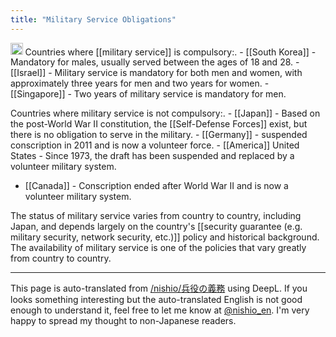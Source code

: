 ```yaml
---
title: "Military Service Obligations"
---
```


<img src='https://scrapbox.io/api/pages/nishio-en/gpt/icon' alt='gpt.icon' height="19.5"/>
Countries where [[military service]] is compulsory:.
- [[South Korea]] - Mandatory for males, usually served between the ages of 18 and 28.
- [[Israel]] - Military service is mandatory for both men and women, with approximately three years for men and two years for women.
- [[Singapore]] - Two years of military service is mandatory for men.

Countries where military service is not compulsory:.
    - [[Japan]] - Based on the post-World War II constitution, the [[Self-Defense Forces]] exist, but there is no obligation to serve in the military.
    - [[Germany]] - suspended conscription in 2011 and is now a volunteer force.
    - [[America]] United States - Since 1973, the draft has been suspended and replaced by a volunteer military system.
- [[Canada]] - Conscription ended after World War II and is now a volunteer military system.

The status of military service varies from country to country, including Japan, and depends largely on the country's [[security guarantee (e.g. military security, network security, etc.)]] policy and historical background. The availability of military service is one of the policies that vary greatly from country to country.

---
This page is auto-translated from [/nishio/兵役の義務](https://scrapbox.io/nishio/兵役の義務) using DeepL. If you looks something interesting but the auto-translated English is not good enough to understand it, feel free to let me know at [@nishio_en](https://twitter.com/nishio_en). I'm very happy to spread my thought to non-Japanese readers.